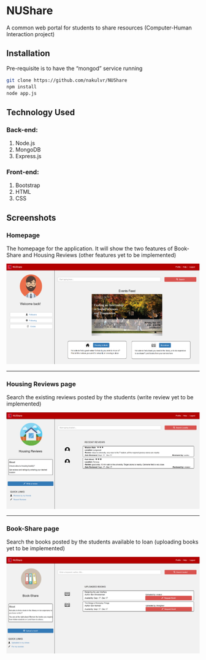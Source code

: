 # NUShare
A common web portal for students to share resources (Computer-Human Interaction project)

## Installation
Pre-requisite is to have the “mongod” service running
```bash
git clone https://github.com/nakulvr/NUShare
npm install
node app.js
```

## Technology Used

### Back-end:
1. Node.js
2. MongoDB
3. Express.js

### Front-end:
1. Bootstrap
2. HTML
3. CSS

## Screenshots
### Homepage
The homepage for the application. It will show the two features of Book-Share and Housing Reviews (other features yet to be implemented)

![homepage](/screenshots/homepage.png?raw=true "Homepage")

---

### Housing Reviews page
Search the existing reviews posted by the students (write review yet to be implemented)

![Housing Reviews](/screenshots/housing-review.png?raw=true "Housing Reviews")

---

### Book-Share page
Search the books posted by the students available to loan (uploading books yet to be implemented)

![Book Share](/screenshots/book-share.png?raw=true "Book Share")
